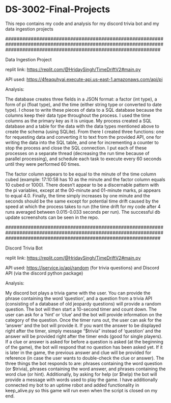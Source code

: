 # DS-3002-Final-Projects
This repo contains my code and analysis for my discord trivia bot and my data ingestion projects

#######################################################################################################################################################################

Data Ingestion Project

replit link: https://replit.com/@HridaySingh/TimeDriftV2#main.py

API used: https://4feaquhyai.execute-api.us-east-1.amazonaws.com/api/pi

Analysis:

The database creates three fields in a JSON format: a factor (int type), a form of pi (float type), and the time (either string type or converted to date type). I chose to write these pieces of data to a SQL database because the columns keep their data type throughout the process. I used the time columns as the primary key as it is unique. My process created a SQL database and a table for the data with the data types mentioned above to create the schema (using SQLite). From there I created three functions: one for requesting data and converting it to text from the provided API, one for writing the data into the SQL table, and one for incrementing a counter to stop the process and close the SQL connection. I put each of these processes on a separate thread (decreasing the run time because of parallel processing), and schedule each task to execute every 60 seconds until they were performed 60 times.

The factor column appears to be equal to the minute of the time column cubed (example: 17:10:58 has 10 as the minute and the factor column equals 10 cubed or 1000). There doesn’t appear to be a discernable pattern with the pi variables, except at the 00-minute and 01-minute marks, pi appears to equal 4.0. Finally, the time simply increases by one minute and the seconds should be the same except for potential time drift caused by the speed at which the process takes to run (the time drift for my code after 4 runs averaged between 0.015-0.033 seconds per run). The successful db update screenshots can be seen in the repo.


#######################################################################################################################################################################

Discord Trivia Bot

replit link: https://replit.com/@HridaySingh/TimeDriftV2#main.py

API used: https://jservice.io/api/random (for trivia questions) and Discord API (via the discord python package)

Analysis:

My discord bot plays a trivia game with the user. You can provide the phrase containing the word  ‘question’, and a question from a trivia API (consisting of a database of old jeopardy questions) will provide a random question. The bot will then start a 10-second timer and count down. The user can ask for a ‘hint’ or ‘clue’ and the bot will provide information on the category of the question. Once the timer runs out, the user can ask for the ‘answer’ and the bot will provide it. If you want the answer to be displayed right after the timer, simply message “$trivia” instead of ‘question’ and the answer will be provided right after the timer ends (good for single players). If a clue or answer is asked for before a question is asked (at the beginning of the game), the bot will respond that no question has been asked yet. If it is later in the game, the previous answer and clue will be provided for reference (in case the user wants to double-check the clue or answer). The three things the bot responds to are: phrases containing the word question (or $trivia), phrases containing the word answer, and phrases containing the word clue (or hint). Additionally, by asking for help (or $help) the bot will provide a message with words used to play the game. I have additionally connected my bot to an uptime robot and added functionality in keep_alive.py so this game will run even when the script is closed on my end.
